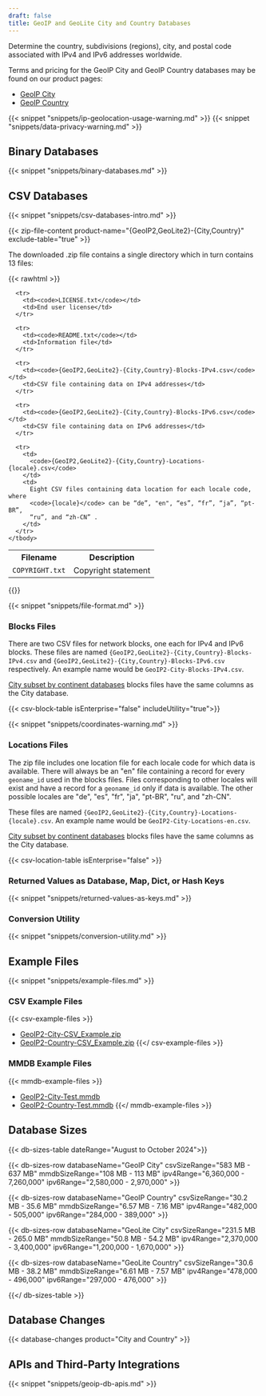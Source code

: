 ```yaml
---
draft: false
title: GeoIP and GeoLite City and Country Databases
---
```


Determine the country, subdivisions (regions), city, and postal code associated
with IPv4 and IPv6 addresses worldwide.

Terms and pricing for the GeoIP City and GeoIP Country databases may be found on
our product pages:

- [GeoIP City](https://www.maxmind.com/en/geoip2-city)
- [GeoIP Country](https://www.maxmind.com/en/geoip2-country)

{{< snippet "snippets/ip-geolocation-usage-warning.md" >}}
{{< snippet "snippets/data-privacy-warning.md" >}}

## Binary Databases

{{< snippet "snippets/binary-databases.md" >}}

## CSV Databases

{{< snippet "snippets/csv-databases-intro.md" >}}

{{< zip-file-content product-name="{GeoIP2,GeoLite2}-{City,Country}" exclude-table="true" >}}

The downloaded .zip file contains a single directory which in turn contains 13
files:

{{< rawhtml >}}

<div class="table">
  <table>
    <tbody>
      <tr>
        <th>Filename</th>
        <th>Description</th>
      </tr>
      <tr>
        <td><code>COPYRIGHT.txt</code></td>
        <td>Copyright statement</td>
      </tr>

      <tr>
        <td><code>LICENSE.txt</code></td>
        <td>End user license</td>
      </tr>

      <tr>
        <td><code>README.txt</code></td>
        <td>Information file</td>
      </tr>

      <tr>
        <td><code>{GeoIP2,GeoLite2}-{City,Country}-Blocks-IPv4.csv</code></td>
        <td>CSV file containing data on IPv4 addresses</td>
      </tr>

      <tr>
        <td><code>{GeoIP2,GeoLite2}-{City,Country}-Blocks-IPv6.csv</code></td>
        <td>CSV file containing data on IPv6 addresses</td>
      </tr>

      <tr>
        <td>
          <code>{GeoIP2,GeoLite2}-{City,Country}-Locations-{locale}.csv</code>
        </td>
        <td>
          Eight CSV files containing data location for each locale code, where
          <code>{locale}</code> can be “de”, "en", “es”, “fr”, “ja”, “pt-BR”,
          “ru”, and “zh-CN” .
        </td>
      </tr>
    </tbody>
  </table>
</div>
{{</ rawhtml >}}

{{< snippet "snippets/file-format.md" >}}

### Blocks Files

There are two CSV files for network blocks, one each for IPv4 and IPv6 blocks.
These files are named `{GeoIP2,GeoLite2}-{City,Country}-Blocks-IPv4.csv` and
`{GeoIP2,GeoLite2}-{City,Country}-Blocks-IPv6.csv` respectively. An example name
would be `GeoIP2-City-Blocks-IPv4.csv`.

[City subset by continent databases](https://www.maxmind.com/en/geoip2-city-database-by-continent)
blocks files have the same columns as the City database.

{{< csv-block-table isEnterprise="false" includeUtility="true">}}

{{< snippet "snippets/coordinates-warning.md" >}}

### Locations Files

The zip file includes one location file for each locale code for which data is
available. There will always be an "en" file containing a record for every
`geoname_id` used in the blocks files. Files corresponding to other locales will
exist and have a record for a `geoname_id` only if data is available. The other
possible locales are "de", "es", "fr", "ja", "pt-BR", "ru", and "zh-CN".

These files are named `{GeoIP2,GeoLite2}-{City,Country}-Locations-{locale}.csv`.
An example name would be `GeoIP2-City-Locations-en.csv`.

[City subset by continent databases](https://www.maxmind.com/en/geoip2-city-database-by-continent)
blocks files have the same columns as the City database.

{{< csv-location-table isEnterprise="false" >}}

### Returned Values as Database, Map, Dict, or Hash Keys

{{< snippet "snippets/returned-values-as-keys.md" >}}

### Conversion Utility

{{< snippet "snippets/conversion-utility.md" >}}

## Example Files

{{< snippet "snippets/example-files.md" >}}

### CSV Example Files

{{< csv-example-files >}}

- [GeoIP2-City-CSV_Example.zip](/static/GeoIP2-City-CSV_Example.zip)
- [GeoIP2-Country-CSV_Example.zip](/static/GeoIP2-Country-CSV_Example.zip)
  {{</ csv-example-files >}}

### MMDB Example Files

{{< mmdb-example-files >}}

- [GeoIP2-City-Test.mmdb](https://github.com/maxmind/MaxMind-DB/blob/main/test-data/GeoIP2-City-Test.mmdb)
- [GeoIP2-Country-Test.mmdb](https://github.com/maxmind/MaxMind-DB/blob/main/test-data/GeoIP2-Country-Test.mmdb)
  {{</ mmdb-example-files >}}

## Database Sizes

<!-- prettier-ignore-start -->
{{< db-sizes-table dateRange="August to October 2024">}}

  {{< db-sizes-row
  databaseName="GeoIP City"
  csvSizeRange="583 MB - 637 MB"
  mmdbSizeRange="108 MB - 113 MB"
  ipv4Range="6,360,000 - 7,260,000"
  ipv6Range="2,580,000 - 2,970,000" >}}

  {{< db-sizes-row
  databaseName="GeoIP Country"
  csvSizeRange="30.2 MB - 35.6 MB"
  mmdbSizeRange="6.57 MB - 7.16 MB"
  ipv4Range="482,000 - 505,000"
  ipv6Range="284,000 - 389,000" >}}

  {{< db-sizes-row
  databaseName="GeoLite City"
  csvSizeRange="231.5 MB - 265.0 MB"
  mmdbSizeRange="50.8 MB - 54.2 MB"
  ipv4Range="2,370,000 - 3,400,000"
  ipv6Range="1,200,000 - 1,670,000" >}}

  {{< db-sizes-row
  databaseName="GeoLite Country"
  csvSizeRange="30.6 MB - 38.2 MB"
  mmdbSizeRange="6.61 MB - 7.57 MB"
  ipv4Range="478,000 - 496,000"
  ipv6Range="297,000 - 476,000" >}}

{{</ db-sizes-table >}}
<!-- prettier-ignore-end -->

## Database Changes

{{< database-changes product="City and Country" >}}

## APIs and Third-Party Integrations

{{< snippet "snippets/geoip-db-apis.md" >}}
